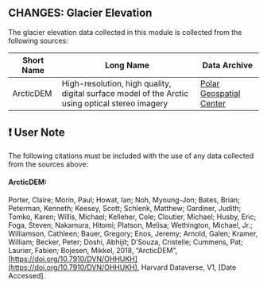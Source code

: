 ## CHANGES: Glacier Elevation 

The glacier elevation data collected in this module is collected from the following sources:


Short Name | Long Name | Data Archive
------------ | ------------- | -------------
ArcticDEM | High-resolution, high quality, digital surface model of the Arctic using optical stereo imagery | [Polar Geospatial Center](https://www.pgc.umn.edu/data/arcticdem/)

## :exclamation: User Note
The following citations must be included with the use of any data collected from the sources above:

#### ArcticDEM:

Porter, Claire; Morin, Paul; Howat, Ian; Noh, Myoung-Jon; Bates, Brian; Peterman, Kenneth; Keesey, Scott; Schlenk, Matthew; Gardiner, Judith; Tomko, Karen; Willis, Michael; Kelleher, Cole; Cloutier, Michael; Husby, Eric; Foga, Steven; Nakamura, Hitomi; Platson, Melisa; Wethington, Michael, Jr.; Williamson, Cathleen; Bauer, Gregory; Enos, Jeremy; Arnold, Galen; Kramer, William; Becker, Peter; Doshi, Abhijit; D’Souza, Cristelle; Cummens, Pat; Laurier, Fabien; Bojesen, Mikkel, 2018, “ArcticDEM”, [https://doi.org/10.7910/DVN/OHHUKH](https://doi.org/10.7910/DVN/OHHUKH), Harvard Dataverse, V1, \[Date Accessed\].
